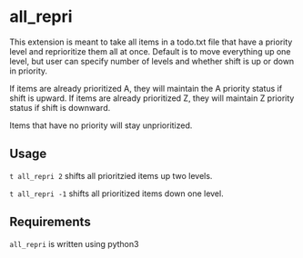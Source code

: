 # all_repri
This extension is meant to take all items in a todo.txt file that have a priority level
and reprioritize them all at once. Default is to move everything up one level, but 
user can specify number of levels and whether shift is up or down in priority.

If items are already prioritized A, they will maintain the A priority status if 
shift is upward. If items are already prioritized Z, they will maintain Z priority
status if shift is downward.

Items that have no priority will stay unprioritized.

## Usage
`t all_repri 2` shifts all prioritzied items up two levels.

`t all_repri -1` shifts all prioritized items down one level.

## Requirements
`all_repri` is written using python3
